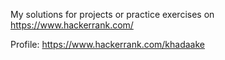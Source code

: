 My solutions for projects or practice exercises on https://www.hackerrank.com/

Profile: https://www.hackerrank.com/khadaake
